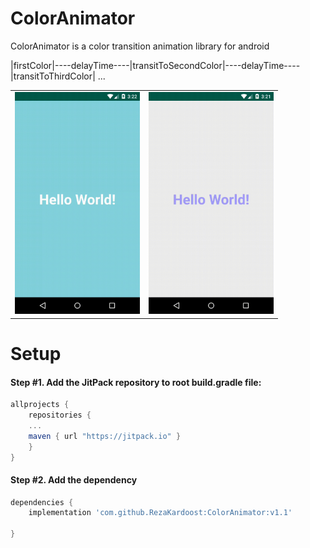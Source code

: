 # ColorAnimator
ColorAnimator is a color transition animation library for android

|firstColor|----delayTime----|transitToSecondColor|----delayTime----|transitToThirdColor| ...


<div style="text-align: center"><table><tr>
  <td style="text-align: center">
  <a href="https://twitter.com/BlueAquilae/status/1049315328835182592">
    <img src="https://github.com/RezaKardoost/ColorAnimator/blob/master/shots/device20181121235248.gif" width="200"/></a>
</td>
<td style="text-align: center">
  <a href="https://twitter.com/BlueAquilae/status/1018208010643103744">
<img src="https://github.com/RezaKardoost/ColorAnimator/blob/master/shots/device20181121235134.gif" width="200"/>
  </a>
</tr></table></div>


# Setup
#### Step #1. Add the JitPack repository to root build.gradle file:

```gradle
allprojects {
    repositories {
	...
	maven { url "https://jitpack.io" }
    }
}
```

#### Step #2. Add the dependency

```groovy
dependencies {
    implementation 'com.github.RezaKardoost:ColorAnimator:v1.1'

}
```
